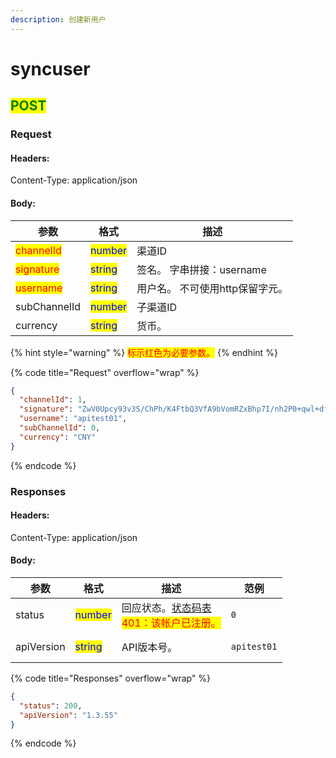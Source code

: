 ```yaml
---
description: 创建新用户
---
```


# syncuser

## <mark style="color:green;">POST</mark>

### **Request**

#### Headers:

Content-Type: application/json

#### Body:

| 参数                                        | 格式                                      | 描述                 |
| ----------------------------------------- | --------------------------------------- | ------------------ |
| <mark style="color:red;">channelId</mark> | <mark style="color:blue;">number</mark> | 渠道ID               |
| <mark style="color:red;">signature</mark> | <mark style="color:blue;">string</mark> | 签名。 字串拼接：username  |
| <mark style="color:red;">username</mark>  | <mark style="color:blue;">string</mark> | 用户名。 不可使用http保留字元。 |
| subChannelId                              | <mark style="color:blue;">number</mark> | 子渠道ID              |
| currency                                  | <mark style="color:blue;">string</mark> | 货币。                |

{% hint style="warning" %}
<mark style="color:red;">标示红色为必要参数。</mark>
{% endhint %}

{% code title="Request" overflow="wrap" %}
```json
{
  "channelId": 1,
  "signature": "ZwV0Upcy93v3S/ChPh/K4FtbQ3VfA9bVomRZxBhp7I/nh2P0+qwl+dfax4QZrLwT3TuFIJGv1+nWBb+oTN5bdg==",
  "username": "apitest01",
  "subChannelId": 0,
  "currency": "CNY"
}
```
{% endcode %}

### **Responses**

#### Headers:

Content-Type: application/json

#### Body:

<table><thead><tr><th>参数</th><th>格式</th><th>描述</th><th data-hidden>范例</th></tr></thead><tbody><tr><td>status</td><td><mark style="color:blue;">number</mark></td><td>回应状态。<a href="../../ebet-zhuang-tai-ma.md#ebet-xiang-ying-de-zhuang-tai-dai-ma">状态码表</a><br><mark style="color:red;">401：该帐户已注册。</mark></td><td><pre><code>0
</code></pre></td></tr><tr><td>apiVersion</td><td><mark style="color:blue;">string</mark></td><td>API版本号。</td><td><pre><code>apitest01
</code></pre></td></tr></tbody></table>

{% code title="Responses" overflow="wrap" %}
```json
{
  "status": 200,
  "apiVersion": "1.3.55"
}
```
{% endcode %}
